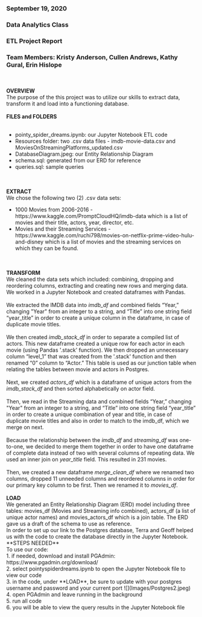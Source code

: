 ### September 19, 2020
### Data Analytics Class
### ETL Project Report
### Team Members: Kristy Anderson, Cullen Andrews, Kathy Gural, Erin Hislope
<br>
<br>
<strong>OVERVIEW</strong>
<br>
The purpose of the this project was to utilize our skills to extract data, transform it and load into a functioning database.
<br>
<br>
<strong>FILES and FOLDERS</strong>
<br><br>
<ul>
    <li>pointy_spider_dreams.ipynb: our Jupyter Notebook ETL code</li>
    <li>Resources folder: two .csv data files - imdb-movie-data.csv and MoviesOnStreamingPlatforms_updated.csv</li>
    <li>DatabaseDiagram.jpeg: our Entity Relationship Diagram</li>
    <li>schema.sql: generated from our ERD for reference</li>
    <li>queries.sql: sample queries</li>
</ul>
<br>
<br>
<strong>EXTRACT</strong>
<br>
We chose the following two (2) .csv data sets:
<br>
<ul>
    <li>1000 Movies from 2006-2016 - https://www.kaggle.com/PromptCloudHQ/imdb-data which is a list of movies and their title, actors, year, director, etc.</li>
    <li>Movies and their Streaming Services - https://www.kaggle.com/ruchi798/movies-on-netflix-prime-video-hulu-and-disney which is a list of movies and the streaming services on which they can be found.</li>
</ul>
<br>
<br>
<strong>TRANSFORM</strong>
<br>
We cleaned the data sets which included: combining, dropping and reordering columns, extracting and creating new rows and merging data. We worked in a Jupyter Notebook and created dataframes with Pandas.
<br>
<br>
We extracted the IMDB data into <em>imdb_df</em> and combined fields “Year,” changing "Year" from an integer to a string, and “Title” into one string field “year_title” in order to create a unique column in the dataframe, in case of duplicate movie titles.
<br>
<br>
We then created <em>imdb_stack_df</em> in order to separate a compiled list of actors. This new dataframe created a unique row for each actor in each movie (using Pandas '.stack' function). We then dropped an unnecessary column “level_1” that was created from the '.stack' function and then renamed “0” column to “Actor.” This table is used as our junction table when relating the tables between movie and actors in Postgres.
<br>
<br>
Next, we created <em>actors_df</em> which is a dataframe of unique actors from the <em>imdb_stack_df</em> and then sorted alphabetically on actor field.
<br>
<br>
Then, we read in the Streaming data and combined fields “Year,” changing "Year" from an integer to a string, and “Title” into one string field “year_title” in order to create a unique combination of year and title, in case of duplicate movie titles and also in order to match to the imdb_df, which we merge on next.
<br>
<br>
Because the relationship between the <em>imdb_df</em> and <em>streaming_df</em> was one-to-one, we decided to merge them together in order to have one dataframe of complete data instead of two with several columns of repeating data. We used an inner join on <em>year_title</em> field.  This resulted in 231 movies.
<br>
<br>
Then, we created a new dataframe <em>merge_clean_df</em> where we renamed two columns, dropped 11 unneeded columns and reordered columns in order for our primary key column to be first. Then we renamed it to <em>movies_df</em>.
<br>
<br>
<strong>LOAD</strong>
<br>
We generated an Entity Relationship Diagram (ERD) model including three tables: movies_df (Movies and Streaming info combined), actors_df (a list of unique actor names) and movies_actors_df which is a join table.
The ERD gave us a draft of the schema to use as reference.
<br>
In order to set up our link to the Postgres database, Terra and Geoff helped us with the code to create the database directly in the Jupyter Notebook.
<br>
**STEPS NEEDED**
<br>To use our code:
<br>1.	if needed, download and install PGAdmin: https://www.pgadmin.org/download/
<br>2.	select pointyspiderdreams.ipynb to open the Jupyter Notebook file to view our code
<br>3.  in the code, under **LOAD**, be sure to update with your postgres username and password and your current port ![](Images/Postgres2.jpeg)
<br>4.  open PGAdmin and leave running in the background
<br>5.	run all code
<br>6.	you will be able to view the query results in the Jupyter Notebook file
